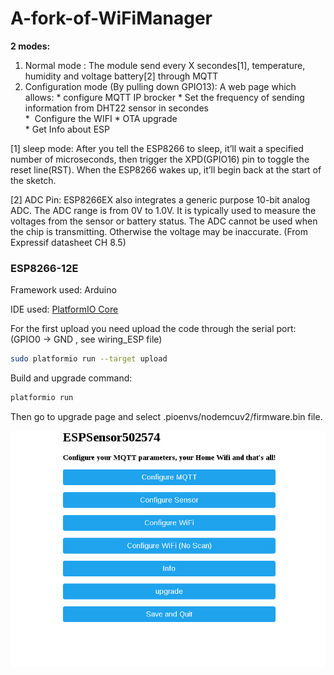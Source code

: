 # A-fork-of-WiFiManager

**2 modes:**

1. Normal mode : The module send every X secondes[1], temperature, humidity and voltage battery[2] through MQTT
2. Configuration mode (By pulling down GPIO13): A web page which allows:
              *  configure MQTT IP brocker
	      *  Set the frequency of sending information from DHT22 sensor in secondes  
	      *  Configure the WIFI
	      *  OTA upgrade  
              *  Get Info about ESP

[1] sleep mode: After you tell the ESP8266 to sleep, it’ll wait a specified number of microseconds, then trigger the XPD(GPIO16) pin to toggle the reset line(RST). When the ESP8266 wakes up, it’ll begin back at the start of the sketch.

[2] ADC Pin: ESP8266EX also integrates a generic purpose 10-bit analog ADC. The ADC range is from 0V to 1.0V. It is typically used to measure the voltages from the sensor or battery status. The ADC cannot be used when the chip is transmitting. Otherwise the voltage may be inaccurate. (From Expressif datasheet CH 8.5)

### ESP8266-12E

Framework used: Arduino

IDE used:
[PlatformIO Core](http://platformio.org/get-started/cli)

For the first upload you need upload the code through the serial port:
(GPIO0 -> GND , see wiring_ESP file)
```bash
sudo platformio run --target upload
```
Build and upgrade command:
``` bash
platformio run 
```
Then go to upgrade page and select .pioenvs/nodemcuv2/firmware.bin file.

![Alt text](./webpage.jpg)
